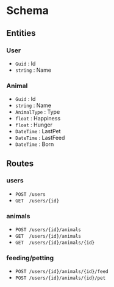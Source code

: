# Schema

## Entities

### User
- `Guid` : Id
- `string` : Name

### Animal
- `Guid` : Id
- `string` : Name
- `AnimalType` : Type
- `float` : Happiness
- `float` : Hunger
- `DateTime` : LastPet
- `DateTime` : LastFeed
- `DateTime` : Born

## Routes

### users
- `POST /users`
- `GET  /users/{id}`

### animals
- `POST /users/{id}/animals`
- `GET  /users/{id}/animals`
- `GET  /users/{id}/animals/{id}`

### feeding/petting
- `POST /users/{id}/animals/{id}/feed`
- `POST /users/{id}/animals/{id}/pet`